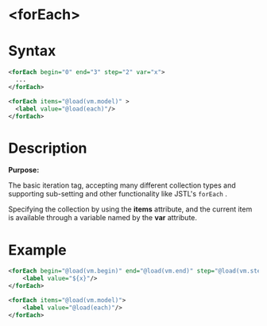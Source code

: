 # &lt;forEach>
# Syntax
```xml
<forEach begin="0" end="3" step="2" var="x">
  ...
</forEach>
```

```xml
<forEach items="@load(vm.model)" >
  <label value="@load(each)"/>
</forEach>
```

# Description
**Purpose:**

The basic iteration tag, accepting many different collection types and supporting sub-setting and other functionality like JSTL's `forEach` .

Specifying the collection by using the **items** attribute, and the current item is available through a variable named by the **var** attribute.


# Example
```xml
<forEach begin="@load(vm.begin)" end="@load(vm.end)" step="@load(vm.step)" var="x">
	<label value="${x}"/>
</forEach>
```

```xml
<forEach items="@load(vm.model)">
	<label value="@load(each)"/>
</forEach>
```
